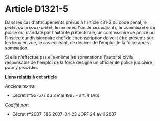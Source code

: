 # Article D1321-5

Dans les cas d'attroupements prévus à l'article 431-3 du code pénal, le préfet ou le sous-préfet, le maire ou l'un de ses
adjoints, le commissaire de police ou, mandaté par l'autorité préfectorale, un commissaire de police ou l'inspecteur
divisionnaire chef de circonscription doivent être présents sur les lieux en vue, le cas échéant, de décider de l'emploi de
la force après sommation.

Si elle n'effectue pas elle-même les sommations, l'autorité civile responsable de l'emploi de la force désigne un officier de
police judiciaire pour y procéder.

**Liens relatifs à cet article**

_Anciens textes_:

  - Décret n°95-573 du 2 mai 1995 - art. 4 (Ab)

_Codifié par_:

  - Décret n°2007-586 2007-04-23 JORF 24 avril 2007
